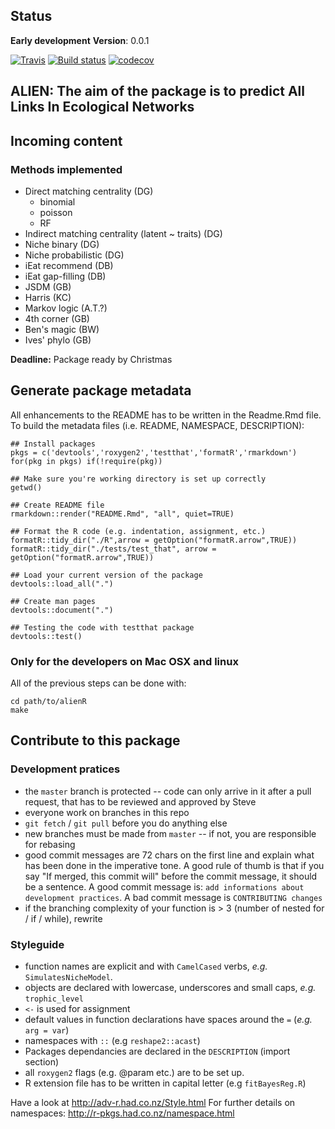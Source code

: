 Status
------

**Early development** **Version**: 0.0.1

[![Travis](https://travis-ci.org/TheoreticalEcosystemEcology/alienR.svg?branch=master)](https://travis-ci.org/TheoreticalEcosystemEcology/alienR)
[![Build
status](https://ci.appveyor.com/api/projects/status/sk3sbvusvcyy0at0?svg=true)](https://ci.appveyor.com/project/TheoreticalEcosystemEcology/alienR/build/1.0.7)
[![codecov](https://codecov.io/gh/TheoreticalEcosystemEcology/alienR/branch/master/graphs/badge.svg)](https://codecov.io/gh/KevCaz/recruitR)

ALIEN: The aim of the package is to predict All Links In Ecological Networks
----------------------------------------------------------------------------

Incoming content
----------------

### Methods implemented

-   Direct matching centrality (DG)
    -   binomial
    -   poisson
    -   RF
-   Indirect matching centrality (latent \~ traits) (DG)
-   Niche binary (DG)
-   Niche probabilistic (DG)
-   iEat recommend (DB)
-   iEat gap-filling (DB)  
-   JSDM (GB)
-   Harris (KC)
-   Markov logic (A.T.?)
-   4th corner (GB)
-   Ben's magic (BW)
-   Ives' phylo (GB)

**Deadline:** Package ready by Christmas

Generate package metadata
-------------------------

All enhancements to the README has to be written in the Readme.Rmd file.
To build the metadata files (i.e. README, NAMESPACE, DESCRIPTION):

    ## Install packages
    pkgs = c('devtools','roxygen2','testthat','formatR','rmarkdown')
    for(pkg in pkgs) if(!require(pkg))

    ## Make sure you're working directory is set up correctly
    getwd()

    ## Create README file
    rmarkdown::render("README.Rmd", "all", quiet=TRUE)

    ## Format the R code (e.g. indentation, assignment, etc.)
    formatR::tidy_dir("./R",arrow = getOption("formatR.arrow",TRUE))
    formatR::tidy_dir("./tests/test_that", arrow = getOption("formatR.arrow",TRUE))

    ## Load your current version of the package
    devtools::load_all(".")

    ## Create man pages
    devtools::document(".")

    ## Testing the code with testthat package
    devtools::test()

### Only for the developers on Mac OSX and linux

All of the previous steps can be done with:

    cd path/to/alienR
    make

Contribute to this package
--------------------------

### Development pratices

-   the `master` branch is protected -- code can only arrive in it after
    a pull request, that has to be reviewed and approved by Steve
-   everyone work on branches in this repo
-   `git fetch` / `git pull` before you do anything else
-   new branches must be made from `master` -- if not, you are
    responsible for rebasing
-   good commit messages are 72 chars on the first line and explain what
    has been done in the imperative tone. A good rule of thumb is that
    if you say "If merged, this commit will" before the commit message,
    it should be a sentence. A good commit message is:
    `add informations about development practices`. A bad commit message
    is `CONTRIBUTING changes`
-   if the branching complexity of your function is \> 3 (number of
    nested for / if / while), rewrite

### Styleguide

-   function names are explicit and with `CamelCased` verbs, *e.g.*
    `SimulatesNicheModel`.
-   objects are declared with lowercase, underscores and small caps,
    *e.g.* `trophic_level`
-   `<-` is used for assignment
-   default values in function declarations have spaces around the `=`
    (*e.g.* `arg = var`)
-   namespaces with `::` (e.g `reshape2::acast`)
-   Packages dependancies are declared in the `DESCRIPTION` (import
    section)
-   all `roxygen2` flags (e.g. @param etc.) are to be set up.
-   R extension file has to be written in capital letter (e.g
    `fitBayesReg.R`)

Have a look at
[<http://adv-r.had.co.nz/Style.html>](http://adv-r.had.co.nz/Style.html)
For further details on namespaces:
[<http://r-pkgs.had.co.nz/namespace.html>](http://r-pkgs.had.co.nz/namespace.html)

